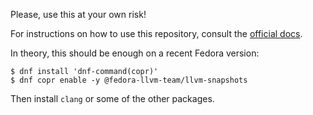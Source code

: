 Please, use this at your own risk!

For instructions on how to use this repository, consult the [official docs](https://docs.pagure.org/copr.copr/how_to_enable_repo.html#how-to-enable-repo).

In theory, this should be enough on a recent Fedora version:

```
$ dnf install 'dnf-command(copr)'
$ dnf copr enable -y @fedora-llvm-team/llvm-snapshots
```

Then install `clang` or some of the other packages.
